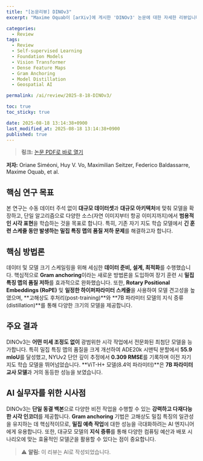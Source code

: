 ```yaml
---
title: "[논문리뷰] DINOv3"
excerpt: "Maxime Oquab이 [arXiv]에 게시한 'DINOv3' 논문에 대한 자세한 리뷰입니다."

categories:
  - Review
tags:
  - Review
  - Self-supervised Learning
  - Foundation Models
  - Vision Transformer
  - Dense Feature Maps
  - Gram Anchoring
  - Model Distillation
  - Geospatial AI

permalink: /ai/review/2025-8-18-DINOv3/

toc: true
toc_sticky: true

date: 2025-08-18 13:14:38+0900
last_modified_at: 2025-08-18 13:14:38+0900
published: true
---
```

> **링크:** [논문 PDF로 바로 열기](https://arxiv.org/abs/2508.10104)

**저자:** Oriane Siméoni, Huy V. Vo, Maximilian Seitzer, Federico Baldassarre, Maxime Oquab, et al.



## 핵심 연구 목표
본 연구는 수동 데이터 주석 없이 **대규모 데이터셋**과 **대규모 아키텍처**에 맞춰 모델을 확장하고, 단일 알고리즘으로 다양한 소스(자연 이미지부터 항공 이미지까지)에서 **범용적인 시각 표현**을 학습하는 것을 목표로 합니다. 특히, 기존 자기 지도 학습 모델에서 **긴 훈련 스케줄 동안 발생하는 밀집 특징 맵의 품질 저하 문제**를 해결하고자 합니다.

## 핵심 방법론
데이터 및 모델 크기 스케일링을 위해 세심한 **데이터 준비, 설계, 최적화**를 수행했습니다. 핵심적으로 **Gram anchoring**이라는 새로운 방법론을 도입하여 장기 훈련 시 **밀집 특징 맵의 품질 저하**를 효과적으로 완화했습니다. 또한, **Rotary Positional Embeddings (RoPE)** 및 **일정한 하이퍼파라미터 스케줄**을 사용하여 모델 견고성을 높였으며, **고해상도 후처리(post-training)**와 **7B 파라미터 모델의 지식 증류(distillation)**를 통해 다양한 크기의 모델을 제공합니다.

## 주요 결과
DINOv3는 **어떤 미세 조정도 없이** 광범위한 시각 작업에서 전문화된 최첨단 모델을 능가합니다. 특히 밀집 특징 맵의 품질을 크게 개선하여 ADE20k 시맨틱 분할에서 **55.9 mIoU**를 달성했고, NYUv2 단안 깊이 추정에서 **0.309 RMSE**를 기록하며 이전 자기 지도 학습 모델을 뛰어넘었습니다. **ViT-H+ 모델(8.4억 파라미터)**은 **7B 파라미터 교사 모델**과 거의 동등한 성능을 보였습니다.

## AI 실무자를 위한 시사점
DINOv3는 **단일 동결 백본**으로 다양한 비전 작업을 수행할 수 있는 **강력하고 다재다능한 시각 인코더**를 제공합니다. **Gram anchoring** 기법은 고해상도 밀집 특징의 일관성을 유지하는 데 핵심적이므로, **밀집 예측 작업**에 대한 성능을 극대화하려는 AI 엔지니어에게 유용합니다. 또한, 대규모 모델의 **지식 증류**를 통해 다양한 컴퓨팅 예산과 배포 시나리오에 맞는 효율적인 모델군을 활용할 수 있다는 점이 중요합니다.

> ⚠️ **알림:** 이 리뷰는 AI로 작성되었습니다.